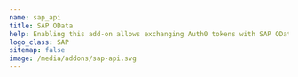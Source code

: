 ```yaml
---
name: sap_api
title: SAP OData
help: Enabling this add-on allows exchanging Auth0 tokens with SAP OData compatible access tokens.
logo_class: SAP
sitemap: false
image: /media/addons/sap-api.svg
---
```

